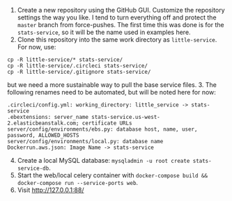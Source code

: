 1. Create a new repository using the GitHub GUI. Customize the repository settings the way you like. I tend to turn everything off and protect the `master` branch from force-pushes. The first time this was done is for the `stats-service`, so it will be the name used in examples here.
2. Clone this repository into the same work directory as `little-service`. For now, use:
```
cp -R little-service/* stats-service/
cp -R little-service/.circleci stats-service/
cp -R little-service/.gitignore stats-service/
```
but we need a more sustainable way to pull the base service files.
3. The following renames need to be automated, but will be noted here for now:
```
.circleci/config.yml: working_directory: little_service -> stats-service
.ebextensions: server_name stats-service.us-west-2.elasticbeanstalk.com; certificate URLs
server/config/environments/ebs.py: database host, name, user, password, ALLOWED_HOSTS
server/config/environments/local.py: database name
Dockerrun.aws.json: Image Name -> stats-service
```
4. Create a local MySQL database: `mysqladmin -u root create stats-service-db`.
5. Start the web/local celery container with `docker-compose build && docker-compose run --service-ports web`.
6. Visit http://127.0.0.1:88/
